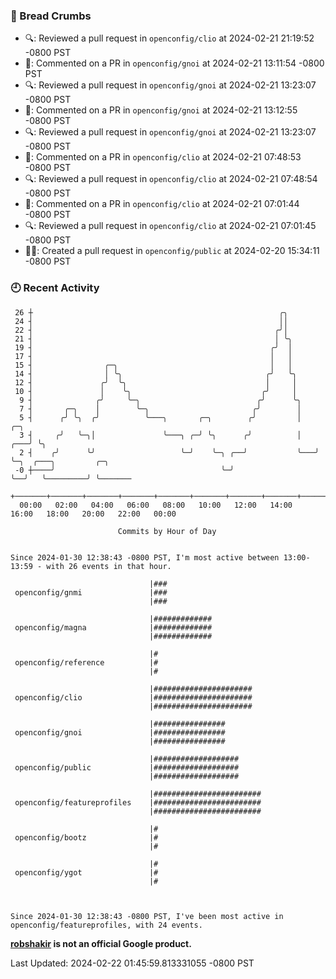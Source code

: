 ### 🍞 Bread Crumbs

 * 🔍: Reviewed a pull request in  `openconfig/clio` at 2024-02-21 21:19:52 -0800 PST
 * 💬: Commented on a PR in  `openconfig/gnoi` at 2024-02-21 13:11:54 -0800 PST
 * 🔍: Reviewed a pull request in  `openconfig/gnoi` at 2024-02-21 13:23:07 -0800 PST
 * 💬: Commented on a PR in  `openconfig/gnoi` at 2024-02-21 13:12:55 -0800 PST
 * 🔍: Reviewed a pull request in  `openconfig/gnoi` at 2024-02-21 13:23:07 -0800 PST
 * 💬: Commented on a PR in  `openconfig/clio` at 2024-02-21 07:48:53 -0800 PST
 * 🔍: Reviewed a pull request in  `openconfig/clio` at 2024-02-21 07:48:54 -0800 PST
 * 💬: Commented on a PR in  `openconfig/clio` at 2024-02-21 07:01:44 -0800 PST
 * 🔍: Reviewed a pull request in  `openconfig/clio` at 2024-02-21 07:01:45 -0800 PST
 * ✍🏼: Created a pull request in `openconfig/public` at 2024-02-20 15:34:11 -0800 PST

### 🕘 Recent Activity
```
 26 ┼                                                       ╭╮
 24 ┤                                                       ││
 22 ┤                                                      ╭╯│
 21 ┤                                                      │ ╰╮
 19 ┤                                                     ╭╯  │
 17 ┤                                                     │   │
 15 ┤                ╭─╮                                  │   │
 14 ┤                │ ╰╮                                ╭╯   ╰╮
 12 ┤               ╭╯  ╰╮                               │     │
 10 ┤               │    ╰╮                             ╭╯     │
  9 ┤              ╭╯     ╰─╮                          ╭╯      ╰╮
  7 ┤       ╭─╮    │        ╰─╮                       ╭╯        │
  5 ┤      ╭╯ ╰╮  ╭╯          ╰───╮       ╭─╮        ╭╯         │       ╭─╮
  3 ┤     ╭╯   ╰─╮│               ╰───╮ ╭─╯ ╰╮      ╭╯          │   ╭───╯ ╰╮
  2 ┤    ╭╯      ╰╯                   ╰─╯    ╰─╮ ╭──╯           ╰───╯      ╰─╮  ╭───╮         ╭─╮
 -0 ┼────╯                                     ╰─╯                           ╰──╯   ╰─────────╯ ╰───────
    +───────+───────+───────+───────+───────+───────+───────+───────+───────+───────+───────+───────+────
  00:00   02:00   04:00   06:00   08:00   10:00   12:00   14:00   16:00   18:00   20:00   22:00   00:00   

						Commits by Hour of Day


Since 2024-01-30 12:38:43 -0800 PST, I'm most active between 13:00-13:59 - with 26 events in that hour.

```



```
                               |###
 openconfig/gnmi               |###
                               |###

                               |#############
 openconfig/magna              |#############
                               |#############

                               |#
 openconfig/reference          |#
                               |#

                               |######################
 openconfig/clio               |######################
                               |######################

                               |################
 openconfig/gnoi               |################
                               |################

                               |###################
 openconfig/public             |###################
                               |###################

                               |########################
 openconfig/featureprofiles    |########################
                               |########################

                               |#
 openconfig/bootz              |#
                               |#

                               |#
 openconfig/ygot               |#
                               |#



Since 2024-01-30 12:38:43 -0800 PST, I've been most active in openconfig/featureprofiles, with 24 events.

```
**[robshakir](mailto:robjs@google.com) is not an official Google product.**  


Last Updated: 2024-02-22 01:45:59.813331055 -0800 PST
